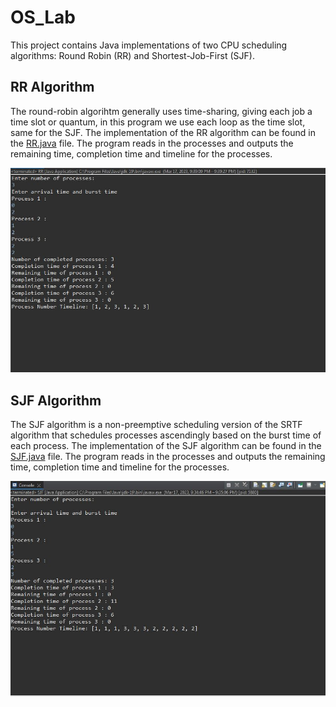 # OS_Lab
This project contains Java implementations of two CPU scheduling algorithms: Round Robin (RR) and Shortest-Job-First (SJF).

## RR Algorithm
The round-robin algorihtm generally uses time-sharing, giving each job a time slot or quantum, in this program we use each loop as the time slot, same for the SJF. The implementation of the RR algorithm can be found in the <a href="https://github.com/trytogitme/OS_Lab/blob/main/">RR.java</a> file. The program reads in the processes and outputs the remaining time, completion time and timeline for the processes.

![My Image](RR.jpg)

## SJF Algorithm
The SJF algorithm is a non-preemptive scheduling version of the SRTF algorithm that schedules processes ascendingly based on the burst time of each process. The implementation of the SJF algorithm can be found in the <a href="https://github.com/trytogitme/OS_Lab/blob/main/">SJF.java</a> file. The program reads in the processes and outputs the remaining time, completion time and timeline for the processes.

![My Image](SJF.jpg)

